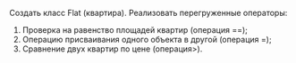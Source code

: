 Создать класс Flat (квартира).
Реализовать перегруженные операторы:
1. Проверка на равенство площадей квартир (операция
==);
2. Операцию присваивания одного объекта в другой
(операция =);
3. Сравнение двух квартир по цене (операция>).
